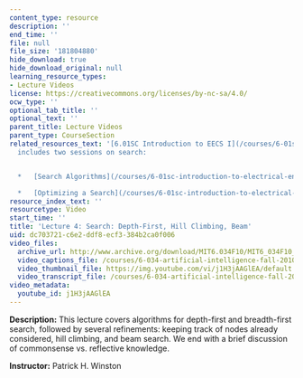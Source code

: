 ```yaml
---
content_type: resource
description: ''
end_time: ''
file: null
file_size: '181804880'
hide_download: true
hide_download_original: null
learning_resource_types:
- Lecture Videos
license: https://creativecommons.org/licenses/by-nc-sa/4.0/
ocw_type: ''
optional_tab_title: ''
optional_text: ''
parent_title: Lecture Videos
parent_type: CourseSection
related_resources_text: '[6.01SC Introduction to EECS I](/courses/6-01sc-introduction-to-electrical-engineering-and-computer-science-i-spring-2011/)
  includes two sessions on search:


  *   [Search Algorithms](/courses/6-01sc-introduction-to-electrical-engineering-and-computer-science-i-spring-2011/pages/unit-4-probability-and-planning/search-algorithms)

  *   [Optimizing a Search](/courses/6-01sc-introduction-to-electrical-engineering-and-computer-science-i-spring-2011/pages/unit-4-probability-and-planning/optimizing-a-search)'
resource_index_text: ''
resourcetype: Video
start_time: ''
title: 'Lecture 4: Search: Depth-First, Hill Climbing, Beam'
uid: dc703721-c6e2-ddf8-ecf3-384b2ca0f006
video_files:
  archive_url: http://www.archive.org/download/MIT6.034F10/MIT6_034F10_lec04_300k.mp4
  video_captions_file: /courses/6-034-artificial-intelligence-fall-2010/e39058e630fe5f1f8c012d7c7abe474c_j1H3jAAGlEA.vtt
  video_thumbnail_file: https://img.youtube.com/vi/j1H3jAAGlEA/default.jpg
  video_transcript_file: /courses/6-034-artificial-intelligence-fall-2010/7d217346c7e53dd7a4888198e74899b3_j1H3jAAGlEA.pdf
video_metadata:
  youtube_id: j1H3jAAGlEA
---
```


**Description:** This lecture covers algorithms for depth-first and breadth-first search, followed by several refinements: keeping track of nodes already considered, hill climbing, and beam search. We end with a brief discussion of commonsense vs. reflective knowledge.

**Instructor:** Patrick H. Winston


